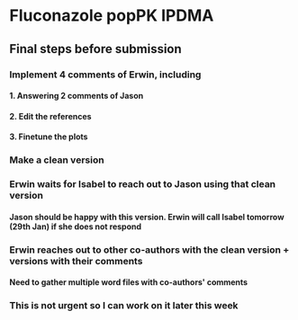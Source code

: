 # Fluconazole popPK IPDMA
## Final steps before submission
### Implement 4 comments of Erwin, including
#### 1. Answering 2 comments of Jason
#### 2. Edit the references
#### 3. Finetune the plots
### Make a clean version
### Erwin waits for Isabel to reach out to Jason using that clean version
#### Jason should be happy with this version. Erwin will call Isabel tomorrow (29th Jan) if she does not respond
### Erwin reaches out to other co-authors with the clean version + versions with their comments
#### Need to gather multiple word files with co-authors' comments
### This is not urgent so I can work on it later this week